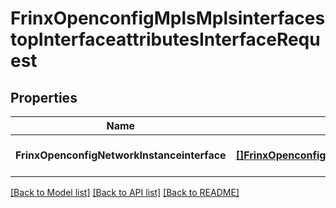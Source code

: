 # FrinxOpenconfigMplsMplsinterfacestopInterfaceattributesInterfaceRequest

## Properties
Name | Type | Description | Notes
------------ | ------------- | ------------- | -------------
**FrinxOpenconfigNetworkInstanceinterface** | [**[]FrinxOpenconfigMplsMplsinterfacestopInterfaceattributesInterface**](frinx.openconfig.mpls.mplsinterfacestop.interfaceattributes.Interface.md) |  | [optional] [default to null]

[[Back to Model list]](../README.md#documentation-for-models) [[Back to API list]](../README.md#documentation-for-api-endpoints) [[Back to README]](../README.md)


